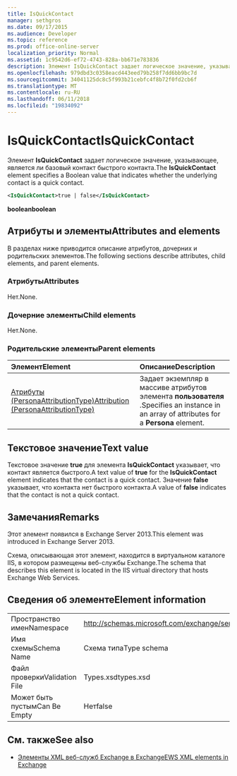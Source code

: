 ```yaml
---
title: IsQuickContact
manager: sethgros
ms.date: 09/17/2015
ms.audience: Developer
ms.topic: reference
ms.prod: office-online-server
localization_priority: Normal
ms.assetid: 1c9542d6-ef72-4743-828a-bb671e783836
description: Элемент IsQuickContact задает логическое значение, указывающее, является ли базовый контакт быстрого контакта.
ms.openlocfilehash: 979dbd3c0358eacd443eed79b258f7dd6bb9bc7d
ms.sourcegitcommit: 34041125dc8c5f993b21cebfc4f8b72f0fd2cb6f
ms.translationtype: MT
ms.contentlocale: ru-RU
ms.lasthandoff: 06/11/2018
ms.locfileid: "19834092"
---
```

# <a name="isquickcontact"></a><span data-ttu-id="86480-103">IsQuickContact</span><span class="sxs-lookup"><span data-stu-id="86480-103">IsQuickContact</span></span>

<span data-ttu-id="86480-104">Элемент **IsQuickContact** задает логическое значение, указывающее, является ли базовый контакт быстрого контакта.</span><span class="sxs-lookup"><span data-stu-id="86480-104">The **IsQuickContact** element specifies a Boolean value that indicates whether the underlying contact is a quick contact.</span></span> 
  
```XML
<IsQuickContact>true | false</IsQuickContact>
```

 <span data-ttu-id="86480-105">**boolean**</span><span class="sxs-lookup"><span data-stu-id="86480-105">**boolean**</span></span>
## <a name="attributes-and-elements"></a><span data-ttu-id="86480-106">Атрибуты и элементы</span><span class="sxs-lookup"><span data-stu-id="86480-106">Attributes and elements</span></span>

<span data-ttu-id="86480-107">В разделах ниже приводится описание атрибутов, дочерних и родительских элементов.</span><span class="sxs-lookup"><span data-stu-id="86480-107">The following sections describe attributes, child elements, and parent elements.</span></span>
  
### <a name="attributes"></a><span data-ttu-id="86480-108">Атрибуты</span><span class="sxs-lookup"><span data-stu-id="86480-108">Attributes</span></span>

<span data-ttu-id="86480-109">Нет.</span><span class="sxs-lookup"><span data-stu-id="86480-109">None.</span></span>
  
### <a name="child-elements"></a><span data-ttu-id="86480-110">Дочерние элементы</span><span class="sxs-lookup"><span data-stu-id="86480-110">Child elements</span></span>

<span data-ttu-id="86480-111">Нет.</span><span class="sxs-lookup"><span data-stu-id="86480-111">None.</span></span>
  
### <a name="parent-elements"></a><span data-ttu-id="86480-112">Родительские элементы</span><span class="sxs-lookup"><span data-stu-id="86480-112">Parent elements</span></span>

|<span data-ttu-id="86480-113">**Элемент**</span><span class="sxs-lookup"><span data-stu-id="86480-113">**Element**</span></span>|<span data-ttu-id="86480-114">**Описание**</span><span class="sxs-lookup"><span data-stu-id="86480-114">**Description**</span></span>|
|:-----|:-----|
|[<span data-ttu-id="86480-115">Атрибуты (PersonaAttributionType)</span><span class="sxs-lookup"><span data-stu-id="86480-115">Attribution (PersonaAttributionType)</span></span>](attribution-personaattributiontype.md) <br/> |<span data-ttu-id="86480-116">Задает экземпляр в массиве атрибутов элемента **пользователя** .</span><span class="sxs-lookup"><span data-stu-id="86480-116">Specifies an instance in an array of attributes for a **Persona** element.</span></span>  <br/> |
   
## <a name="text-value"></a><span data-ttu-id="86480-117">Текстовое значение</span><span class="sxs-lookup"><span data-stu-id="86480-117">Text value</span></span>

<span data-ttu-id="86480-118">Текстовое значение **true** для элемента **IsQuickContact** указывает, что контакт является быстрого.</span><span class="sxs-lookup"><span data-stu-id="86480-118">A text value of **true** for the **IsQuickContact** element indicates that the contact is a quick contact.</span></span> <span data-ttu-id="86480-119">Значение **false** указывает, что контакта нет быстрого контакта.</span><span class="sxs-lookup"><span data-stu-id="86480-119">A value of **false** indicates that the contact is not a quick contact.</span></span> 
  
## <a name="remarks"></a><span data-ttu-id="86480-120">Замечания</span><span class="sxs-lookup"><span data-stu-id="86480-120">Remarks</span></span>

<span data-ttu-id="86480-121">Этот элемент появился в Exchange Server 2013.</span><span class="sxs-lookup"><span data-stu-id="86480-121">This element was introduced in Exchange Server 2013.</span></span>
  
<span data-ttu-id="86480-122">Схема, описывающая этот элемент, находится в виртуальном каталоге IIS, в котором размещены веб-службы Exchange.</span><span class="sxs-lookup"><span data-stu-id="86480-122">The schema that describes this element is located in the IIS virtual directory that hosts Exchange Web Services.</span></span>
  
## <a name="element-information"></a><span data-ttu-id="86480-123">Сведения об элементе</span><span class="sxs-lookup"><span data-stu-id="86480-123">Element information</span></span>

|||
|:-----|:-----|
|<span data-ttu-id="86480-124">Пространство имен</span><span class="sxs-lookup"><span data-stu-id="86480-124">Namespace</span></span>  <br/> |http://schemas.microsoft.com/exchange/services/2006/types  <br/> |
|<span data-ttu-id="86480-125">Имя схемы</span><span class="sxs-lookup"><span data-stu-id="86480-125">Schema Name</span></span>  <br/> |<span data-ttu-id="86480-126">Схема типа</span><span class="sxs-lookup"><span data-stu-id="86480-126">Type schema</span></span>  <br/> |
|<span data-ttu-id="86480-127">Файл проверки</span><span class="sxs-lookup"><span data-stu-id="86480-127">Validation File</span></span>  <br/> |<span data-ttu-id="86480-128">Types.xsd</span><span class="sxs-lookup"><span data-stu-id="86480-128">types.xsd</span></span>  <br/> |
|<span data-ttu-id="86480-129">Может быть пустым</span><span class="sxs-lookup"><span data-stu-id="86480-129">Can Be Empty</span></span>  <br/> |<span data-ttu-id="86480-130">Нет</span><span class="sxs-lookup"><span data-stu-id="86480-130">false</span></span>  <br/> |
   
## <a name="see-also"></a><span data-ttu-id="86480-131">См. также</span><span class="sxs-lookup"><span data-stu-id="86480-131">See also</span></span>



- [<span data-ttu-id="86480-132">Элементы XML веб-служб Exchange в Exchange</span><span class="sxs-lookup"><span data-stu-id="86480-132">EWS XML elements in Exchange</span></span>](ews-xml-elements-in-exchange.md)

